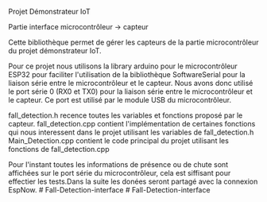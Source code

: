 Projet Démonstrateur IoT

Partie interface microcontrôleur -> capteur

Cette bibliothèque permet de gérer les capteurs de la partie microcontrôleur du projet démonstrateur IoT.

Pour ce projet nous utilisons la library arduino pour le microcontrôleur ESP32 pour faciliter l'utilisation de la bibliothèque SoftwareSerial pour la liaison série entre le microcontrôleur et le capteur. Nous avons donc utilisé le port série 0 (RX0 et TX0) pour la liaison série entre le microcontrôleur et le capteur. Ce port est utilisé par le module USB du microcontrôleur.

fall_detection.h recence toutes les variables et fonctions proposé par le capteur.
fall_detection.cpp contient l'implémentation de certaines fonctions qui nous interessent dans le projet utilisant les variables de fall_detection.h
Main_Detection.cpp contient le code principal du projet utilisant les fonctions de fall_detection.cpp

Pour l'instant toutes les informations de présence ou de chute sont affichées sur le port série du microcontrôleur, cela est siffisant pour effectier les tests.Dans la suite les donées seront partagé avec la connexion EspNow. #   F a l l - D e t e c t i o n - i n t e r f a c e  
 #   F a l l - D e t e c t i o n - i n t e r f a c e  
 